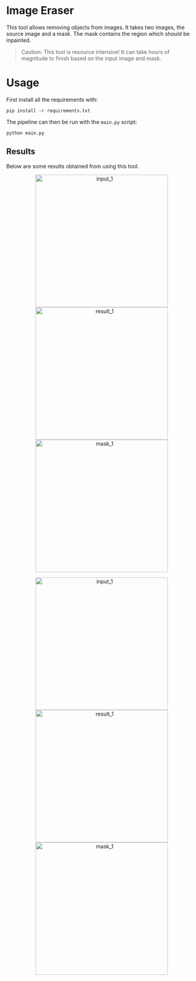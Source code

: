 # Image Eraser

This tool allows removing objects from images. It takes two images, the source image and a mask. The mask contains the region
which should be inpainted.

> Caution: This tool is resource intensive! It can take hours of magnitude to finish based on the input image and mask.

# Usage

First install all the requirements with:

```
pip install -r requirements.txt
```

The pipeline can then be run with the `main.py` script:

```
python main.py
```

## Results

Below are some results obtained from using this tool.

<p align="center">
	<img src="images/cat/input_1.jpg" alt="input_1" style="width:350px;"/>
	<img src="images/cat/result_1.png" alt="result_1" style="width:350px;"/>
	<img src="images/cat/mask_1.jpg" alt="mask_1" style="width:350px;"/>
</p>

<p align="center">
	<img src="images/bird/input_1.jpg" alt="input_1" style="width:350px;"/>
	<img src="images/bird/result_1.png" alt="result_1" style="width:350px;"/>
	<img src="images/bird/mask_1.jpg" alt="mask_1" style="width:350px;"/>
</p>
